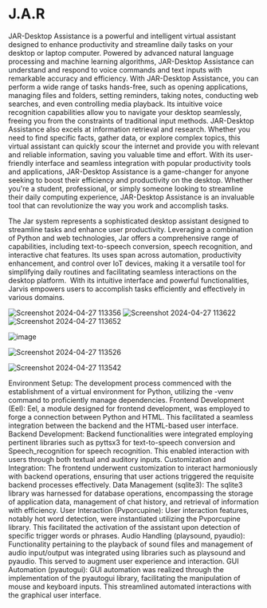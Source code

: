 # J.A.R


JAR-Desktop Assistance is a powerful and intelligent virtual assistant designed to enhance productivity and streamline daily tasks on your desktop or laptop computer. Powered by advanced natural language processing and machine learning algorithms, JAR-Desktop Assistance can understand and respond to voice commands and text inputs with remarkable accuracy and efficiency.
With JAR-Desktop Assistance, you can perform a wide range of tasks hands-free, such as opening applications, managing files and folders, setting reminders, taking notes, conducting web searches, and even controlling media playback. Its intuitive voice recognition capabilities allow you to navigate your desktop seamlessly, freeing you from the constraints of traditional input methods.
JAR-Desktop Assistance also excels at information retrieval and research. Whether you need to find specific facts, gather data, or explore complex topics, this virtual assistant can quickly scour the internet and provide you with relevant and reliable information, saving you valuable time and effort.
With its user-friendly interface and seamless integration with popular productivity tools and applications, JAR-Desktop Assistance is a game-changer for anyone seeking to boost their efficiency and productivity on the desktop. Whether you're a student, professional, or simply someone looking to streamline their daily computing experience, JAR-Desktop Assistance is an invaluable tool that can revolutionize the way you work and accomplish tasks.

The Jar system represents a sophisticated desktop assistant designed to streamline tasks and enhance user productivity. Leveraging a combination of Python and web technologies, Jar offers a comprehensive range of capabilities, including text-to-speech conversion, speech recognition, and interactive chat features. Its uses span across automation, productivity enhancement, and control over IoT devices, making it a versatile tool for simplifying daily routines and facilitating seamless interactions on the desktop platform.
 With its intuitive interface and powerful functionalities, Jarvis empowers users to accomplish tasks efficiently and effectively in various domains.



![Screenshot 2024-04-27 113356](https://github.com/djdhairya/J.A.R/assets/99894946/1310a754-6e83-4ec5-9eb0-320ecaf67e8d)
![Screenshot 2024-04-27 113622](https://github.com/djdhairya/J.A.R/assets/99894946/3b6e4a73-5512-4cad-8b02-5de8b7f77114)
![Screenshot 2024-04-27 113652](https://github.com/djdhairya/J.A.R/assets/99894946/d21e1336-6d90-4297-a8dc-d0e6257c242b)

![image](https://github.com/djdhairya/J.A.R/assets/99894946/3d4ee281-0636-4de9-bc4c-f9f58e3d5e0a)

![Screenshot 2024-04-27 113526](https://github.com/djdhairya/J.A.R/assets/99894946/25e6bbea-7518-4252-8fe3-7fc05d789439)

![Screenshot 2024-04-27 113542](https://github.com/djdhairya/J.A.R/assets/99894946/0b12501d-ea08-4fee-a831-1c2d2f58c53f)

Environment Setup:
The development process commenced with the establishment of a virtual environment for Python, utilizing the -venv command to proficiently manage dependencies.
Frontend Development (Eel):
Eel, a module designed for frontend development, was employed to forge a connection between Python and HTML. This facilitated a seamless integration between the backend and the HTML-based user interface.
Backend Development:
Backend functionalities were integrated employing pertinent libraries such as pyttsx3 for text-to-speech conversion and Speech_recognition for speech recognition. This enabled interaction with users through both textual and auditory inputs.
Customization and Integration:
The frontend underwent customization to interact harmoniously with backend operations, ensuring that user actions triggered the requisite backend processes effectively.
Data Management (sqlite3):
The sqlite3 library was harnessed for database operations, encompassing the storage of application data, management of chat history, and retrieval of information with efficiency.
User Interaction (Pvporcupine):
User interaction features, notably hot word detection, were instantiated utilizing the Pvporcupine library. This facilitated the activation of the assistant upon detection of specific trigger words or phrases.
Audio Handling (playsound, pyaudio):
Functionality pertaining to the playback of sound files and management of audio input/output was integrated using libraries such as playsound and pyaudio. This served to augment user experience and interaction.
GUI Automation (pyautogui):
GUI automation was realized through the implementation of the pyautogui library, facilitating the manipulation of mouse and keyboard inputs. This streamlined automated interactions with the graphical user interface.




